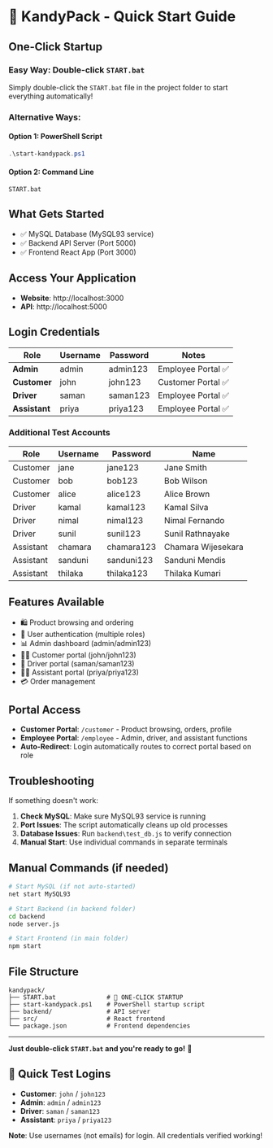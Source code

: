 # 🚀 KandyPack - Quick Start Guide

## One-Click Startup

### **Easy Way**: Double-click `START.bat`
Simply double-click the `START.bat` file in the project folder to start everything automatically!

### **Alternative Ways**:

#### Option 1: PowerShell Script
```powershell
.\start-kandypack.ps1
```

#### Option 2: Command Line
```batch
START.bat
```

## What Gets Started
- ✅ MySQL Database (MySQL93 service)
- ✅ Backend API Server (Port 5000)
- ✅ Frontend React App (Port 3000)

## Access Your Application
- **Website**: http://localhost:3000
- **API**: http://localhost:5000

## Login Credentials
| Role | Username | Password | Notes |
|------|----------|----------|-------|
| **Admin** | admin | admin123 | Employee Portal ✅ |
| **Customer** | john | john123 | Customer Portal ✅ |
| **Driver** | saman | saman123 | Employee Portal ✅ |
| **Assistant** | priya | priya123 | Employee Portal ✅ |

### Additional Test Accounts
| Role | Username | Password | Name |
|------|----------|----------|------|
| Customer | jane | jane123 | Jane Smith |
| Customer | bob | bob123 | Bob Wilson |
| Customer | alice | alice123 | Alice Brown |
| Driver | kamal | kamal123 | Kamal Silva |
| Driver | nimal | nimal123 | Nimal Fernando |
| Driver | sunil | sunil123 | Sunil Rathnayake |
| Assistant | chamara | chamara123 | Chamara Wijesekara |
| Assistant | sanduni | sanduni123 | Sanduni Mendis |
| Assistant | thilaka | thilaka123 | Thilaka Kumari |

## Features Available
- 🛍️ Product browsing and ordering
- 👤 User authentication (multiple roles)
- 📊 Admin dashboard (admin/admin123)
- 👨‍💼 Customer portal (john/john123)
- 🚚 Driver portal (saman/saman123)
- 👨‍🔧 Assistant portal (priya/priya123)
- 💳 Order management

## Portal Access
- **Customer Portal**: `/customer` - Product browsing, orders, profile
- **Employee Portal**: `/employee` - Admin, driver, and assistant functions
- **Auto-Redirect**: Login automatically routes to correct portal based on role

## Troubleshooting
If something doesn't work:
1. **Check MySQL**: Make sure MySQL93 service is running
2. **Port Issues**: The script automatically cleans up old processes
3. **Database Issues**: Run `backend\test_db.js` to verify connection
4. **Manual Start**: Use individual commands in separate terminals

## Manual Commands (if needed)
```bash
# Start MySQL (if not auto-started)
net start MySQL93

# Start Backend (in backend folder)
cd backend
node server.js

# Start Frontend (in main folder)
npm start
```

## File Structure
```
kandypack/
├── START.bat              # 🎯 ONE-CLICK STARTUP
├── start-kandypack.ps1    # PowerShell startup script
├── backend/               # API server
├── src/                   # React frontend
└── package.json           # Frontend dependencies
```

---
**Just double-click `START.bat` and you're ready to go!** 🎉

## 🔑 Quick Test Logins
- **Customer**: `john` / `john123`
- **Admin**: `admin` / `admin123`  
- **Driver**: `saman` / `saman123`
- **Assistant**: `priya` / `priya123`

**Note**: Use usernames (not emails) for login. All credentials verified working!